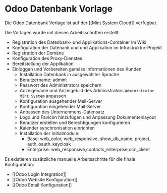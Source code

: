 # Odoo Datenbank Vorlage
Die Odoo Datenbank Vorlage ist auf der [[Mint System Cloud]] verfügbar.

Die Vorlagen wurde mit diesen Arbeitsschritten erstellt:

* Registration des Datenbank- und Applikations-Container im Wiki
* Konfiguration der Datenank und und Applikation im Infrastruktur-Projekt
* Registration der Domäne
* Konfiguration des Proxy-Dienstes
* Bereitstellung der Applikation
* Einloggen und Vorbereiten gemäss Informationen des Kunden
	* Installation Datenbank in ausgewählter Sprache
	* Benutzername: admint
	* Passwort des Administrators speichern
	* Anzeigename und Anzeigebild des Administrators `Administrator Mint System` anpassen
	* Konfiguration ausgehender Mail-Server
	* Konfiguration eingehender Mail-Server
	* Anpassen des Unternehmens-Datensatz
	* Logo und Favicon hinzufügen und Anpassung Dokumentenlayout
	* Benutzer erstellen und Berechtigungen konfigurieren
	* Kalender synchronisation einrichten
	* Installation der Initialmodule:
		* Base: web_color, web_responsive, show_db_name, project, auth_oauth_keycloak
		* Enterprise: web_responsive,contacts_enterprise,ocn_client

Es existieren zusätzliche manuelle Arbeitsschritte für die finale Konfiguration:

* [[Odoo Login Integration]]
* [[Odoo Website Konfiguration]]
* [[Odoo Email Konfiguration]]